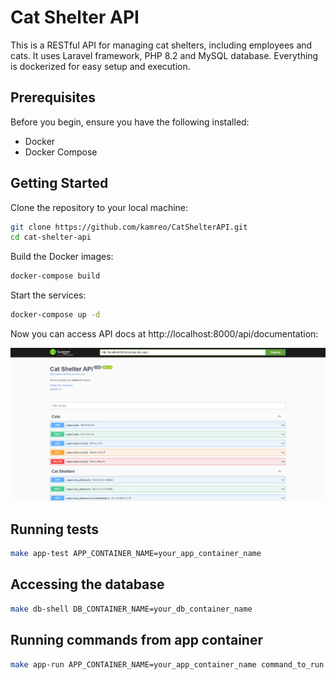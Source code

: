 # Cat Shelter API

This is a RESTful API for managing cat shelters, including employees and cats. It uses Laravel framework, PHP 8.2 and MySQL database. Everything is dockerized for easy setup and execution.

## Prerequisites

Before you begin, ensure you have the following installed:

- Docker
- Docker Compose

## Getting Started

Clone the repository to your local machine:

```bash
git clone https://github.com/kamreo/CatShelterAPI.git
cd cat-shelter-api
```
Build the Docker images:

```bash
docker-compose build
```
Start the services:
```bash
docker-compose up -d
```

Now you can access API docs at http://localhost:8000/api/documentation:

![img.png](/cat-shelter-api/resources/images/img.png)
## Running tests
```bash
make app-test APP_CONTAINER_NAME=your_app_container_name
```
## Accessing the database
```bash
make db-shell DB_CONTAINER_NAME=your_db_container_name
```
## Running commands from app container
```bash
make app-run APP_CONTAINER_NAME=your_app_container_name command_to_run
```